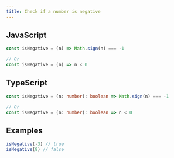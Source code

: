 ```yaml
---
title: Check if a number is negative
---
```


## JavaScript
```js
const isNegative = (n) => Math.sign(n) === -1

// Or
const isNegative = (n) => n < 0
```

## TypeScript
```ts
const isNegative = (n: number): boolean => Math.sign(n) === -1

// Or
const isNegative = (n: number): boolean => n < 0
```

## Examples
```js
isNegative(-3) // true
isNegative(8) // false
```
